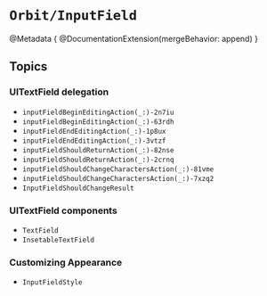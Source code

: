 # ``Orbit/InputField``

@Metadata {
    @DocumentationExtension(mergeBehavior: append)
}

## Topics

### UITextField delegation

- ``inputFieldBeginEditingAction(_:)-2n7iu``
- ``inputFieldBeginEditingAction(_:)-63rdh``
- ``inputFieldEndEditingAction(_:)-1p8ux``
- ``inputFieldEndEditingAction(_:)-3vtzf``
- ``inputFieldShouldReturnAction(_:)-82nse``
- ``inputFieldShouldReturnAction(_:)-2crnq``
- ``inputFieldShouldChangeCharactersAction(_:)-81vme``
- ``inputFieldShouldChangeCharactersAction(_:)-7xzq2``
- ``InputFieldShouldChangeResult``

### UITextField components

- ``TextField``
- ``InsetableTextField``

### Customizing Appearance 

- ``InputFieldStyle``
